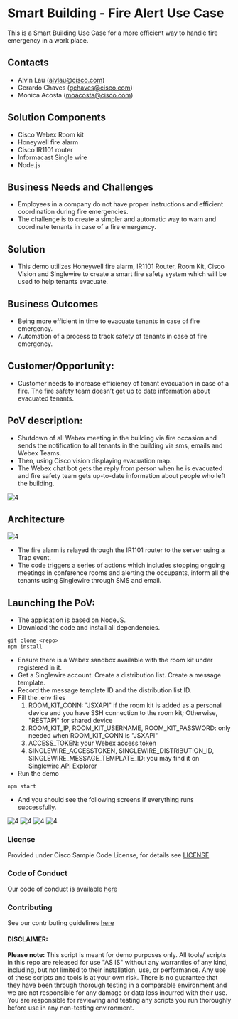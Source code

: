 # Smart Building - Fire Alert Use Case

This is a Smart Building Use Case for a more efficient way to handle fire emergency in a work place.


## Contacts
* Alvin Lau (alvlau@cisco.com)
* Gerardo Chaves (gchaves@cisco.com)
* Monica Acosta (moacosta@cisco.com)

## Solution Components
* Cisco Webex Room kit
* Honeywell fire alarm
* Cisco IR1101 router
* Informacast Single wire
* Node.js


## Business Needs and Challenges
- 	Employees in a company do not have proper instructions and efficient coordination during fire emergencies.
- 	The challenge is to create a simpler and automatic way to warn and coordinate tenants in case of a fire emergency.

## Solution

- This demo utilizes Honeywell fire alarm, IR1101 Router, Room Kit, Cisco Vision and Singlewire to create a smart fire safety system which will be used to help tenants evacuate.

## Business Outcomes

- Being more efficient in time to evacuate tenants in case of fire emergency.
- Automation of a process to track safety of tenants in case of fire emergency.

## Customer/Opportunity:
- Customer needs to increase efficiency of tenant evacuation in case of a fire. The fire safety team doesn’t get up to date information about evacuated tenants.

## PoV description:
- Shutdown of all Webex meeting in the building via fire occasion and sends the notification to all tenants in the building via sms, emails and Webex Teams.
-	Then, using Cisco vision displaying evacuation map.
-	The Webex chat bot gets the reply from person when he is evacuated and fire safety team gets up-to-date information about people who left the building.

![4](./IMAGES/1.png)

## Architecture
![4](./IMAGES/2.png)
-	The fire alarm is relayed through the IR1101 router to the server using a Trap event.
-	The code triggers a series of actions which includes stopping ongoing meetings in conference rooms and alerting the occupants, inform all the tenants using Singlewire through SMS and email.

## Launching the PoV:
-	The application is based on NodeJS.
-	Download the code and install all dependencies.
```
git clone <repo>
npm install
```
-	Ensure there is a Webex sandbox available with the room kit under registered in it.
-	Get a Singlewire account. Create a distribution list. Create a message template.
-	Record the message template ID and the distribution list ID.
- Fill the .env files
  1. ROOM_KIT_CONN: "JSXAPI" if the room kit is added as a personal device and you have SSH connection to the room kit; Otherwise, "RESTAPI" for shared device
  2. ROOM_KIT_IP, ROOM_KIT_USERNAME, ROOM_KIT_PASSWORD: only needed when ROOM_KIT_CONN is "JSXAPI"
  3. ACCESS_TOKEN: your Webex access token
  4. SINGLEWIRE_ACCESSTOKEN, SINGLEWIRE_DISTRIBUTION_ID, SINGLEWIRE_MESSAGE_TEMPLATE_ID: you may find it on [Singlewire API Explorer](https://api.icmobile.singlewire.com/api/docs)
-	Run the demo
```
npm start
```
-	And you should see the following screens if everything runs successfully.

![4](./IMAGES/3.png)
![4](./IMAGES/4.png)
![4](./IMAGES/5.png)
![4](./IMAGES/6.png)

### License

Provided under Cisco Sample Code License, for details see [LICENSE](./LICENSE)

### Code of Conduct

Our code of conduct is available [here](./CODE_OF_CONDUCT.md)

### Contributing

See our contributing guidelines [here](./CONTRIBUTING.md)

#### DISCLAIMER:

<b>Please note:</b> This script is meant for demo purposes only. All tools/ scripts in this repo are released for use "AS IS" without any warranties of any kind, including, but not limited to their installation, use, or performance. Any use of these scripts and tools is at your own risk. There is no guarantee that they have been through thorough testing in a comparable environment and we are not responsible for any damage or data loss incurred with their use.
You are responsible for reviewing and testing any scripts you run thoroughly before use in any non-testing environment.

